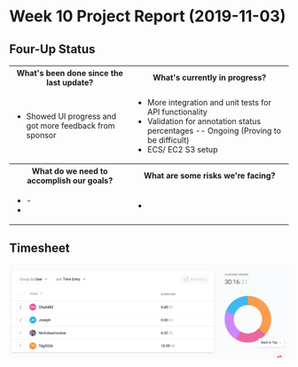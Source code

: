# Week 10 Project Report (2019-11-03)

## Four-Up Status

<table>
  <tr>
    <th>What's been done since the last update?</th>
    <th>What's currently in progress?</th>
  </tr>
  <tr>
    <td>
      <ul>
        <li>Showed UI progress and got more feedback from sponsor</li>
      </ul>
   </td>
    <td>
      <ul>
        <li>More integration and unit tests for API functionality</li>
        <li>Validation for annotation status percentages -- Ongoing (Proving to be difficult)</li>
        <li>ECS/ EC2 S3 setup</li>
      </ul>
   </td>
  </tr>
  <tr>
    <th>What do we need to accomplish our goals?</th>
    <th>What are some risks we're facing?</th>
  </tr>
  <tr>
    <td>
      <ul>
        <li>-<li>
      </ul>
   </td>
    <td>
      <ul>
        <li></li>
      </ul>
    </td>
  </tr>
</table>

## Timesheet

![timesheet-10-06](./assets/timesheet-week-10.png)

